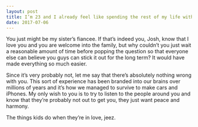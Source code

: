 ```yaml
---
layout: post
title: I’m 23 and I already feel like spending the rest of my life with one woman. Is there something wrong with me?
date: 2017-07-06
---
```


<p>You just might be my sister’s fiancee. If that’s indeed you, Josh, know that I love you and you are welcome into the family, but why couldn’t you just wait a reasonable amount of time before popping the question so that everyone else can believe you guys can stick it out for the long term? It would have made everything so much easier.</p><p>Since it’s very probably not, let me say that there’s absolutely nothing wrong with you. This sort of experience has been branded into our brains over millions of years and it’s how we managed to survive to make cars and iPhones. My only wish to you is to try to listen to the people around you and know that they’re probably not out to get you, they just want peace and harmony.</p><p>The things kids do when they’re in love, jeez.</p>
